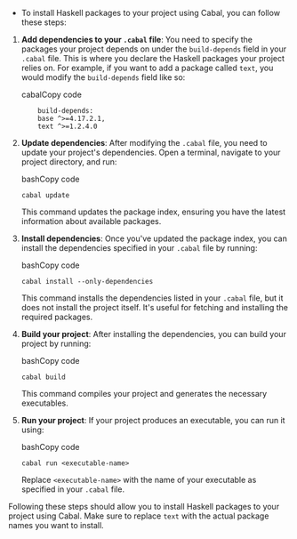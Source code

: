 * To install Haskell packages to your project using Cabal, you can follow these steps:


1.  **Add dependencies to your `.cabal` file**: You need to specify the packages your project depends on under the `build-depends` field in your `.cabal` file. This is where you declare the Haskell packages your project relies on. For example, if you want to add a package called `text`, you would modify the `build-depends` field like so:
    
    cabalCopy code
    
    ```cabal
        build-depends:    
        base ^>=4.17.2.1,
        text ^>=1.2.4.0
    ```
    
3.  **Update dependencies**: After modifying the `.cabal` file, you need to update your project's dependencies. Open a terminal, navigate to your project directory, and run:
    
    bashCopy code
    
    `cabal update` 
    
    This command updates the package index, ensuring you have the latest information about available packages.
    
4.  **Install dependencies**: Once you've updated the package index, you can install the dependencies specified in your `.cabal` file by running:
    
    bashCopy code
    
    `cabal install --only-dependencies` 
    
    This command installs the dependencies listed in your `.cabal` file, but it does not install the project itself. It's useful for fetching and installing the required packages.
    
5.  **Build your project**: After installing the dependencies, you can build your project by running:
    
    bashCopy code
    
    `cabal build` 
    
    This command compiles your project and generates the necessary executables.
    
6.  **Run your project**: If your project produces an executable, you can run it using:
    
    bashCopy code
    
    `cabal run <executable-name>` 
    
    Replace `<executable-name>` with the name of your executable as specified in your `.cabal` file.
    

Following these steps should allow you to install Haskell packages to your project using Cabal. Make sure to replace `text` with the actual package names you want to install.
